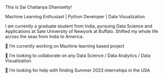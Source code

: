 
This is Sai Chaitanya Dhanisetty!

Machine Learning Enthusiast | Python Developer | Data Visualization 

I am currently a graduate student from India, pursuing Data Science and Applications at Sate University of Newyork at Buffalo. Shifted my whole life across the seas from India to America.

🔭 I’m currently working on Machine learning based project

👯 I’m looking to collaborate on any Data Science / Data Analytics / Data Visualization.

🤔 I’m looking for help with finding Summer 2023 internships in the USA

<!---
saichaitanya50/saichaitanya50 is a ✨ special ✨ repository because its `README.md` (this file) appears on your GitHub profile.
You can click the Preview link to take a look at your changes.
--->
